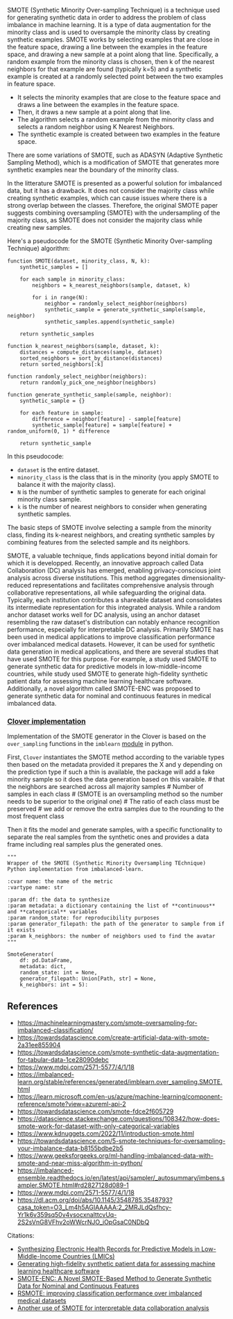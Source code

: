 

SMOTE (Synthetic Minority Over-sampling Technique) is a technique used for generating synthetic data in order to address the problem of class imbalance in machine learning. It is a type of data augmentation for the minority class and is used to oversample the minority class by creating synthetic examples. SMOTE works by selecting examples that are close in the feature space, drawing a line between the examples in the feature space, and drawing a new sample at a point along that line. Specifically, a random example from the minority class is chosen, then k of the nearest neighbors for that example are found (typically k=5) and a synthetic example is created at a randomly selected point between the two examples in feature space.


- It selects the minority examples that are close to the feature space and draws a line between the examples in the feature space. 
- Then, it draws a new sample at a point along that line.
- The algorithm selects a random example from the minority class and selects a random neighbor using K Nearest Neighbors. 
- The synthetic example is created between two examples in the feature space.

There are some variations of SMOTE, such as ADASYN (Adaptive Synthetic Sampling Method), which is a modification of SMOTE that generates more synthetic examples near the boundary of the minority class. 

In the litterature SMOTE is presented as a powerful solution for imbalanced data, but it has a drawback. It does not consider the majority class while creating synthetic examples, which can cause issues where there is a strong overlap between the classes. Therefore, the original SMOTE paper suggests combining oversampling (SMOTE) with the undersampling of the majority class, as SMOTE does not consider the majority class while creating new samples. 


Here's a pseudocode for the SMOTE (Synthetic Minority Over-sampling Technique) algorithm:

```
function SMOTE(dataset, minority_class, N, k):
    synthetic_samples = []

    for each sample in minority_class:
        neighbors = k_nearest_neighbors(sample, dataset, k)
        
        for i in range(N):
            neighbor = randomly_select_neighbor(neighbors)
            synthetic_sample = generate_synthetic_sample(sample, neighbor)
            synthetic_samples.append(synthetic_sample)

    return synthetic_samples

function k_nearest_neighbors(sample, dataset, k):
    distances = compute_distances(sample, dataset)
    sorted_neighbors = sort_by_distance(distances)
    return sorted_neighbors[:k]

function randomly_select_neighbor(neighbors):
    return randomly_pick_one_neighbor(neighbors)

function generate_synthetic_sample(sample, neighbor):
    synthetic_sample = {}
    
    for each feature in sample:
        difference = neighbor[feature] - sample[feature]
        synthetic_sample[feature] = sample[feature] + random_uniform(0, 1) * difference

    return synthetic_sample
```

In this pseudocode:
- `dataset` is the entire dataset.
- `minority_class` is the class that is in the minority (you apply SMOTE to balance it with the majority class).
- `N` is the number of synthetic samples to generate for each original minority class sample.
- `k` is the number of nearest neighbors to consider when generating synthetic samples.

The basic steps of SMOTE involve selecting a sample from the minority class, finding its k-nearest neighbors, and creating synthetic samples by combining features from the selected sample and its neighbors.


SMOTE, a valuable technique, finds applications beyond initial domain for which it is developped. Recently, an innovative approach called Data Collaboration (DC) analysis has emerged, enabling privacy-conscious joint analysis across diverse institutions. This method aggregates dimensionality-reduced representations and facilitates comprehensive analysis through collaborative representations, all while safeguarding the original data. Typically, each institution contributes a shareable  dataset and consolidates its intermediate representation for this integrated analysis. While a random anchor dataset works well for DC analysis, using an anchor dataset resembling the raw dataset's distribution can notably enhance recognition performance, especially for interpretable DC analysis. Primarily SMOTE has been used in medical applications to improve classification performance over imbalanced medical datasets. However, it can be used for synthetic data generation in medical applications, and there are several studies that have used SMOTE for this purpose. For example, a study used SMOTE to generate synthetic data for predictive models in low-middle-income countries, while study used SMOTE to generate high-fidelity synthetic patient data for assessing machine learning healthcare software. Additionally, a novel algorithm called SMOTE-ENC was proposed to generate synthetic data for nominal and continuous features in medical imbalanced data. 

### [Clover implementation](https://github.com/CRCHUM-CITADEL/clover/blob/main/generators/smote.py)

Implementation of the SMOTE generator in the Clover is based on the `over_sampling` functions in the `imblearn` [module](https://imbalanced-ensemble.readthedocs.io/en/latest/api/sampler/_autosummary/imbens.sampler.SMOTE.html#rd2827128d089-1) in python.

First, `Clover` instantiates the SMOTE method according to the variable types then based on the metadata provided it prepares the X and y depending on the prediction type if such a thin is available, the package will add a fake minority sample so it does the data generation based on this varaible. 
        # that the neighbors are searched across all majority samples
        # Number of samples in each class
        # (SMOTE is an oversampling method so the number needs to be superior to the original one)
        # The ratio of each class must be preserved
        # we add or remove the extra samples due to the rounding to the most frequent class

Then it fits the model and generate samples, with a specific functionality to separate the real samples from the synthetic ones and provides a data frame including real samples plus the generated ones. 




    """
    Wrapper of the SMOTE (Synthetic Minority Oversampling TEchnique) Python implementation from imbalanced-learn.

    :cvar name: the name of the metric
    :vartype name: str

    :param df: the data to synthesize
    :param metadata: a dictionary containing the list of **continuous** and **categorical** variables
    :param random_state: for reproducibility purposes
    :param generator_filepath: the path of the generator to sample from if it exists
    :param k_neighbors: the number of neighbors used to find the avatar
    """

    SmoteGenerator(
        df: pd.DataFrame,
        metadata: dict,
        random_state: int = None,
        generator_filepath: Union[Path, str] = None,
        k_neighbors: int = 5):

    

## References


- https://machinelearningmastery.com/smote-oversampling-for-imbalanced-classification/
- https://towardsdatascience.com/create-artificial-data-with-smote-2a31ee855904
- https://towardsdatascience.com/smote-synthetic-data-augmentation-for-tabular-data-1ce28090debc
- https://www.mdpi.com/2571-5577/4/1/18
- https://imbalanced-learn.org/stable/references/generated/imblearn.over_sampling.SMOTE.html
- https://learn.microsoft.com/en-us/azure/machine-learning/component-reference/smote?view=azureml-api-2
- https://towardsdatascience.com/smote-fdce2f605729
- https://datascience.stackexchange.com/questions/108342/how-does-smote-work-for-dataset-with-only-categorical-variables
- https://www.kdnuggets.com/2022/11/introduction-smote.html
- https://towardsdatascience.com/5-smote-techniques-for-oversampling-your-imbalance-data-b8155bdbe2b5
- https://www.geeksforgeeks.org/ml-handling-imbalanced-data-with-smote-and-near-miss-algorithm-in-python/
- https://imbalanced-ensemble.readthedocs.io/en/latest/api/sampler/_autosummary/imbens.sampler.SMOTE.html#rd2827128d089-1
- https://www.mdpi.com/2571-5577/4/1/18
- https://dl.acm.org/doi/abs/10.1145/3548785.3548793?casa_token=O3_Lm4h5AGIAAAAA:2_2MRJLdQsfhcy-Yr1k6v359sq50v4vsocxnalttcvUq-2S2sVnG8VFhv2oWWcrNJO_iOpGsaC0NDbQ





Citations:
- [Synthesizing Electronic Health Records for Predictive Models in Low-Middle-Income Countries (LMICs)](https://www.ncbi.nlm.nih.gov/pmc/articles/PMC10295936/) 
- [Generating high-fidelity synthetic patient data for assessing machine learning healthcare software](https://www.nature.com/articles/s41746-020-00353-9)
- [SMOTE-ENC: A Novel SMOTE-Based Method to Generate Synthetic Data for Nominal and Continuous Features](https://www.mdpi.com/2571-5577/4/1/18)
- [RSMOTE: improving classification performance over imbalanced medical datasets](https://www.ncbi.nlm.nih.gov/pmc/articles/PMC7292850/)
- [Another use of SMOTE for interpretable data collaboration analysis](https://www.sciencedirect.com/science/article/pii/S0957417423008874)
